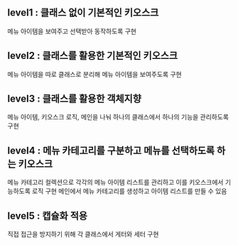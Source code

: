 ## level1 : 클래스 없이 기본적인 키오스크
메뉴 아이템을 보여주고 선택받아 동작하도록 구현

## level2 : 클래스를 활용한 기본적인 키오스크
메뉴 아이템을 따로 클래스로 분리해 메뉴 아이템을 보여주도록 구현

## level3 : 클래스를 활용한 객체지향
메뉴 아이템, 키오스크 로직, 메인을 나눠 하나의 클래스에서 하나의 기능을 관리하도록 구현

## level4 : 메뉴 카테고리를 구분하고 메뉴를 선택하도록 하는 키오스크
메뉴 카테고리 컬렉션으로 각각의 메뉴 아이템 리스트를 관리하고 이를 키오스크에서 기능하도록 로직 구현
메인에서 메뉴 카테고리를 생성하고 아이템 리스트를 만들 수 있음

## level5 : 캡슐화 적용
직접 접근을 방지하기 위해 각 클래스에서 게터와 세터 구현
